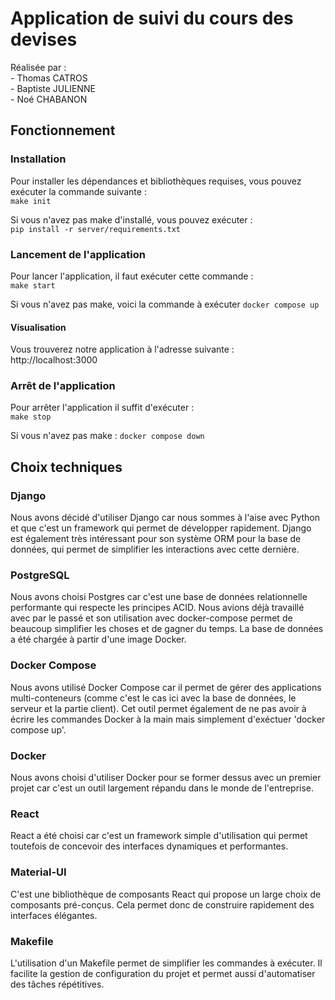 # Application de suivi du cours des devises
Réalisée par :  
    - Thomas CATROS  
    - Baptiste JULIENNE  
    - Noé CHABANON  

## Fonctionnement
### Installation
Pour installer les dépendances et bibliothèques requises, vous pouvez exécuter la commande suivante :  
    `make init`

Si vous n'avez pas make d'installé, vous pouvez exécuter :  
    `pip install -r server/requirements.txt`


### Lancement de l'application 
Pour lancer l'application, il faut exécuter cette commande :  
    `make start`

Si vous n'avez pas make, voici la commande à exécuter
    `docker compose up`  


#### Visualisation
Vous trouverez notre application à l'adresse suivante :  
    http://localhost:3000


### Arrêt de l'application
Pour arrêter l'application il suffit d'exécuter :  
    `make stop`

Si vous n'avez pas make :
    `docker compose down`


## Choix techniques
### Django
Nous avons décidé d'utiliser Django car nous sommes à l'aise avec Python et que c'est un framework qui permet de développer rapidement.
Django est également très intéressant pour son système ORM pour la base de données, qui permet de simplifier les interactions avec cette dernière.

### PostgreSQL
Nous avons choisi Postgres car c'est une base de données relationnelle performante qui respecte les principes ACID. Nous avions déjà travaillé avec par le passé et son utilisation avec docker-compose permet de beaucoup simplifier les choses et de gagner du temps. La base de données a été chargée à partir d'une image Docker.

### Docker Compose
Nous avons utilisé Docker Compose car il permet de gérer des applications multi-conteneurs (comme c'est le cas ici avec la base de données, le serveur et la partie client). Cet outil permet également de ne pas avoir à écrire les commandes Docker à la main mais simplement d'exéctuer 'docker compose up'.

### Docker
Nous avons choisi d'utiliser Docker pour se former dessus avec un premier projet car c'est un outil largement répandu dans le monde de l'entreprise.

### React
React a été choisi car c'est un framework simple d'utilisation qui permet toutefois de concevoir des interfaces dynamiques et performantes.

### Material-UI
C'est une bibliothèque de composants React qui propose un large choix de composants pré-conçus. Cela permet donc de construire rapidement des interfaces élégantes.

### Makefile
L'utilisation d'un Makefile permet de simplifier les commandes à exécuter. Il facilite la gestion de configuration du projet et permet aussi d'automatiser des tâches répétitives.